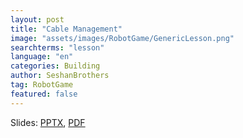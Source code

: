 ```yaml
---
layout: post
title: "Cable Management"
image: "assets/images/RobotGame/GenericLesson.png"
searchterms: "lesson"
language: "en"
categories: Building
author: SeshanBrothers
tag: RobotGame
featured: false
---
```



Slides:
<a href="/translations/en-us/RobotGame/CableManagement.pptx">PPTX</a>,
<a href="/translations/en-us/RobotGame/CableManagement.pdf">PDF </a>
